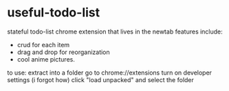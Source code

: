 # useful-todo-list
stateful todo-list chrome extension that lives in the newtab
features include:
- crud for each item
- drag and drop for reorganization
- cool anime pictures.

to use:
extract into a folder
go to chrome://extensions
turn on developer settings (i forgot how)
click "load unpacked" and select the folder
